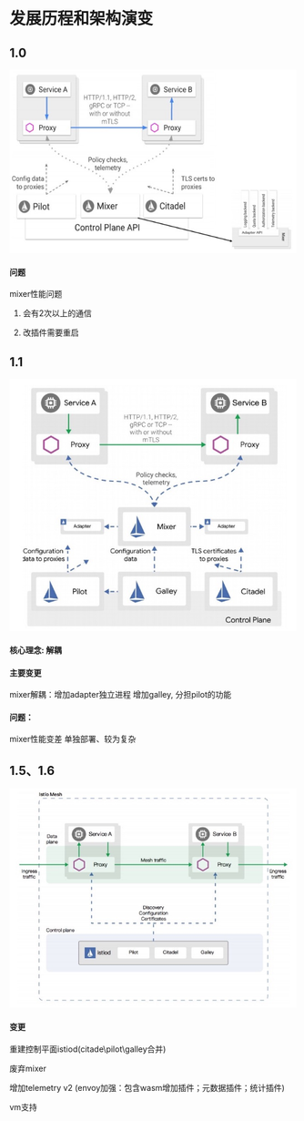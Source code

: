 # 发展历程和架构演变

## 1.0 

![image-20200616174105394](.assets/image-20200616174105394.png)

#### 问题
mixer性能问题

1. 会有2次以上的通信

2. 改插件需要重启

## 1.1 
![image-20200616174242610](.assets/image-20200616174242610.png)

#### 核心理念:  解耦

#### 主要变更

mixer解耦：增加adapter独立进程
增加galley,  分担pilot的功能

#### 问题：
mixer性能变差
单独部署、较为复杂

## 1.5、1.6
![image-20200616174308298](.assets/image-20200616174308298.png)

#### 变更

重建控制平面istiod(citade\pilot\galley合并)

废弃mixer

增加telemetry v2 (envoy加强：包含wasm增加插件；元数据插件；统计插件)

vm支持